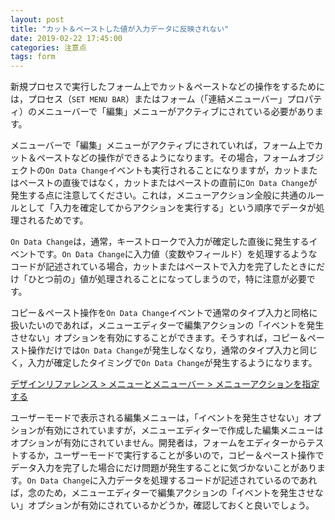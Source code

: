 ```yaml
---
layout: post
title: "カット＆ペーストした値が入力データに反映されない"
date: 2019-02-22 17:45:00
categories: 注意点
tags: form
---
```


新規プロセスで実行したフォーム上でカット＆ペーストなどの操作をするためには，プロセス（``SET MENU BAR``）またはフォーム（「連結メニューバー」プロパティ）のメニューバーで「編集」メニューがアクティブにされている必要があります。

メニューバーで「編集」メニューがアクティブにされていれば，フォーム上でカット＆ペーストなどの操作ができるようになります。その場合，フォームオブジェクトの``On Data Change``イベントも実行されることになりますが，カットまたはペーストの直後ではなく，カットまたはペーストの直前に``On Data Change``が発生する点に注意してください。これは，メニューアクション全般に共通のルールとして「入力を確定してからアクションを実行する」という順序でデータが処理されるためです。

``On Data Change``は，通常，キーストロークで入力が確定した直後に発生するイベントです。``On Data Change``に入力値（変数やフィールド）を処理するようなコードが記述されている場合，カットまたはペーストで入力を完了したときにだけ「ひとつ前の」値が処理されることになってしまうので，特に注意が必要です。

コピー＆ペースト操作を``On Data Change``イベントで通常のタイプ入力と同格に扱いたいのであれば，メニューエディターで編集アクションの「イベントを発生させない」オプションを有効にすることができます。そうすれば，コピー＆ペースト操作だけでは``On Data Change``が発生しなくなり，通常のタイプ入力と同じく，入力が確定したタイミングで``On Data Change``が発生するようになります。

[デザインリファレンス > メニューとメニューバー > メニューアクションを指定する](https://doc.4d.com/4Dv17/4D/17.1/Specifying-the-action-of-a-menu.300-4201054.ja.html)

ユーザーモードで表示される編集メニューは，「イベントを発生させない」オプションが有効にされていますが，メニューエディターで作成した編集メニューはオプションが有効にされていません。開発者は，フォームをエディターからテストするか，ユーザーモードで実行することが多いので，コピー＆ペースト操作でデータ入力を完了した場合にだけ問題が発生することに気づかないことがあります。``On Data Change``に入力データを処理するコードが記述されているのであれば，念のため，メニューエディターで編集アクションの「イベントを発生させない」オプションが有効にされているかどうか，確認しておくと良いでしょう。
